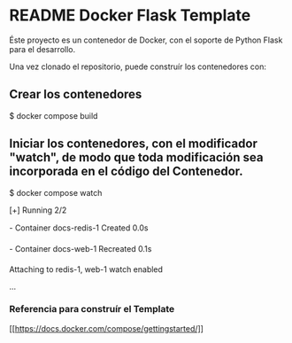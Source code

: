 # README Docker Flask Template
Éste proyecto es un contenedor de Docker, con el soporte de Python Flask para el desarrollo.

Una vez clonado el repositorio, puede construír los contenedores con:

## Crear los contenedores
$ docker compose build

## Iniciar los contenedores, con el modificador "watch", de modo que toda modificación sea incorporada en el código del Contenedor.

$ docker compose watch

[+] Running 2/2

- Container docs-redis-1 Created  0.0s
 
- Container docs-web-1 Recreated  0.1s

Attaching to redis-1, web-1 watch enabled

...

### Referencia para construír el Template
[[https://docs.docker.com/compose/gettingstarted/]]

